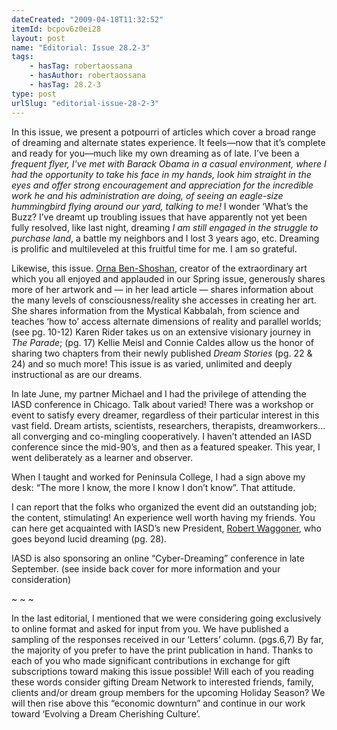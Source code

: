 ```yaml
---
dateCreated: "2009-04-18T11:32:52"
itemId: bcpov6z0ei28
layout: post
name: "Editorial: Issue 28.2-3"
tags:
    - hasTag: robertaossana
    - hasAuthor: robertaossana
    - hasTag: 28.2-3
type: post
urlSlug: "editorial-issue-28-2-3"
---
```


In this issue, we present a potpourri of articles which cover a broad range of dreaming and alternate states experience. It feels—now that it’s complete and ready for you—much like my own dreaming as of late. I’ve been a _frequent flyer, I've met with Barack Obama in a casual environment, where I had the opportunity to take his face in my hands, look him straight in the eyes and offer strong encouragement and appreciation for the incredible work he and his administration are doing, of seeing an eagle-size hummingbird flying around our yard, talking to me!_ I wonder ‘What’s the Buzz? I’ve dreamt up troubling issues that have apparently not yet been fully resolved, like last night, dreaming _I am still engaged in the struggle to purchase land_, a battle my neighbors and I lost 3 years ago, etc. Dreaming is prolific and multileveled at this fruitful time for me. I am so grateful.

Likewise, this issue. [Orna Ben-Shoshan](../@ornabenshoshan), creator of the extraordinary art which you all enjoyed and applauded in our Spring issue, generously shares more of her artwork and — in her lead article — shares information about the many levels of consciousness/reality she accesses in creating her art. She shares information from the Mystical Kabbalah, from science and teaches ‘how to’ access alternate dimensions of reality and parallel worlds; (see pg. 10-12) Karen Rider takes us on an extensive visionary journey in _The Parade_; (pg. 17) Kellie Meisl and Connie Caldes allow us the honor of sharing two chapters from their newly published _Dream Stories_ (pg. 22 & 24) and so much more! This issue is as varied, unlimited and deeply instructional as are our dreams.

In late June, my partner Michael and I had the privilege of attending the IASD conference in Chicago. Talk about varied! There was a workshop or event to satisfy every dreamer, regardless of their particular interest in this vast field. Dream artists, scientists, researchers, therapists, dreamworkers... all converging and co-mingling cooperatively. I haven’t attended an IASD conference since the mid-90’s, and then as a featured speaker. This year, I went deliberately as a learner and observer.

When I taught and worked for Peninsula College, I had a sign above my desk: “The more I know, the more I know I don’t know”. That attitude.

I can report that the folks who organized the event did an outstanding job; the content, stimulating! An experience well worth having my friends. You can here get acquainted with IASD’s new President, [Robert Waggoner](../@robertwaggoner), who goes beyond lucid dreaming (pg. 28).

IASD is also sponsoring an online “Cyber-Dreaming” conference in late September. (see inside back cover for more information and your consideration)

~ ~ ~

In the last editorial, I mentioned that we were considering going exclusively to online format and asked for input from you. We have published a sampling of the responses received in our ‘Letters’ column. (pgs.6,7) By far, the majority of you prefer to have the print publication in hand. Thanks to each of you who made significant contributions in exchange for gift subscriptions toward making this issue possible! Will each of you reading these words consider gifting Dream Network to interested friends, family, clients and/or dream group members for the upcoming Holiday Season? We will then rise above this “economic downturn” and continue in our work toward ‘Evolving a Dream Cherishing Culture’.
